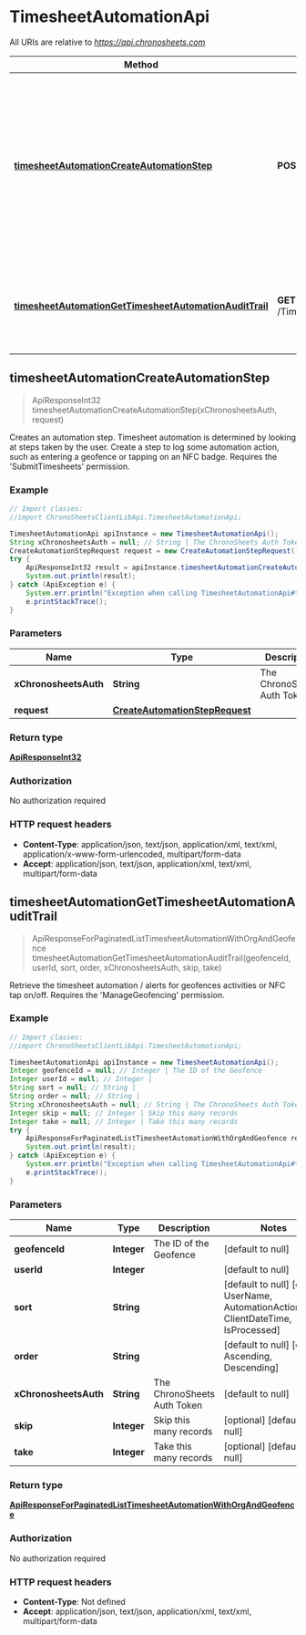 # TimesheetAutomationApi

All URIs are relative to *https://api.chronosheets.com*

Method | HTTP request | Description
------------- | ------------- | -------------
[**timesheetAutomationCreateAutomationStep**](TimesheetAutomationApi.md#timesheetAutomationCreateAutomationStep) | **POST** /TimesheetAutomation/CreateAutomationStep | Creates an automation step.  Timesheet automation is determined by looking at steps taken by the user.  Create a step to log some automation action, such as entering a geofence or tapping on an NFC badge.  Requires the &#39;SubmitTimesheets&#39; permission.
[**timesheetAutomationGetTimesheetAutomationAuditTrail**](TimesheetAutomationApi.md#timesheetAutomationGetTimesheetAutomationAuditTrail) | **GET** /TimesheetAutomation/GetTimesheetAutomationAuditTrail | Retrieve the timesheet automation / alerts for geofences activities or NFC tap on/off.  Requires the &#39;ManageGeofencing&#39; permission.



## timesheetAutomationCreateAutomationStep

> ApiResponseInt32 timesheetAutomationCreateAutomationStep(xChronosheetsAuth, request)

Creates an automation step.  Timesheet automation is determined by looking at steps taken by the user.  Create a step to log some automation action, such as entering a geofence or tapping on an NFC badge.  Requires the &#39;SubmitTimesheets&#39; permission.

### Example

```java
// Import classes:
//import ChronoSheetsClientLibApi.TimesheetAutomationApi;

TimesheetAutomationApi apiInstance = new TimesheetAutomationApi();
String xChronosheetsAuth = null; // String | The ChronoSheets Auth Token
CreateAutomationStepRequest request = new CreateAutomationStepRequest(); // CreateAutomationStepRequest | 
try {
    ApiResponseInt32 result = apiInstance.timesheetAutomationCreateAutomationStep(xChronosheetsAuth, request);
    System.out.println(result);
} catch (ApiException e) {
    System.err.println("Exception when calling TimesheetAutomationApi#timesheetAutomationCreateAutomationStep");
    e.printStackTrace();
}
```

### Parameters


Name | Type | Description  | Notes
------------- | ------------- | ------------- | -------------
 **xChronosheetsAuth** | **String**| The ChronoSheets Auth Token | [default to null]
 **request** | [**CreateAutomationStepRequest**](CreateAutomationStepRequest.md)|  |

### Return type

[**ApiResponseInt32**](ApiResponseInt32.md)

### Authorization

No authorization required

### HTTP request headers

- **Content-Type**: application/json, text/json, application/xml, text/xml, application/x-www-form-urlencoded, multipart/form-data
- **Accept**: application/json, text/json, application/xml, text/xml, multipart/form-data


## timesheetAutomationGetTimesheetAutomationAuditTrail

> ApiResponseForPaginatedListTimesheetAutomationWithOrgAndGeofence timesheetAutomationGetTimesheetAutomationAuditTrail(geofenceId, userId, sort, order, xChronosheetsAuth, skip, take)

Retrieve the timesheet automation / alerts for geofences activities or NFC tap on/off.  Requires the &#39;ManageGeofencing&#39; permission.

### Example

```java
// Import classes:
//import ChronoSheetsClientLibApi.TimesheetAutomationApi;

TimesheetAutomationApi apiInstance = new TimesheetAutomationApi();
Integer geofenceId = null; // Integer | The ID of the Geofence
Integer userId = null; // Integer | 
String sort = null; // String | 
String order = null; // String | 
String xChronosheetsAuth = null; // String | The ChronoSheets Auth Token
Integer skip = null; // Integer | Skip this many records
Integer take = null; // Integer | Take this many records
try {
    ApiResponseForPaginatedListTimesheetAutomationWithOrgAndGeofence result = apiInstance.timesheetAutomationGetTimesheetAutomationAuditTrail(geofenceId, userId, sort, order, xChronosheetsAuth, skip, take);
    System.out.println(result);
} catch (ApiException e) {
    System.err.println("Exception when calling TimesheetAutomationApi#timesheetAutomationGetTimesheetAutomationAuditTrail");
    e.printStackTrace();
}
```

### Parameters


Name | Type | Description  | Notes
------------- | ------------- | ------------- | -------------
 **geofenceId** | **Integer**| The ID of the Geofence | [default to null]
 **userId** | **Integer**|  | [default to null]
 **sort** | **String**|  | [default to null] [enum: UserName, AutomationActionType, ClientDateTime, IsProcessed]
 **order** | **String**|  | [default to null] [enum: Ascending, Descending]
 **xChronosheetsAuth** | **String**| The ChronoSheets Auth Token | [default to null]
 **skip** | **Integer**| Skip this many records | [optional] [default to null]
 **take** | **Integer**| Take this many records | [optional] [default to null]

### Return type

[**ApiResponseForPaginatedListTimesheetAutomationWithOrgAndGeofence**](ApiResponseForPaginatedListTimesheetAutomationWithOrgAndGeofence.md)

### Authorization

No authorization required

### HTTP request headers

- **Content-Type**: Not defined
- **Accept**: application/json, text/json, application/xml, text/xml, multipart/form-data

